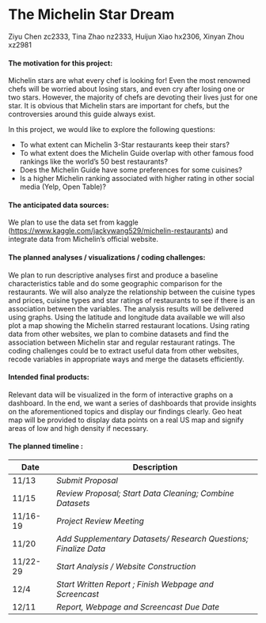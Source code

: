 The Michelin Star Dream
================
Ziyu Chen zc2333, Tina Zhao nz2333, Huijun Xiao hx2306, Xinyan Zhou
xz2981

#### The motivation for this project:

Michelin stars are what every chef is looking for! Even the most
renowned chefs will be worried about losing stars, and even cry after
losing one or two stars. However, the majority of chefs are devoting
their lives just for one star. It is obvious that Michelin stars are
important for chefs, but the controversies around this guide always
exist.

In this project, we would like to explore the following questions:  
+ To what extent can Michelin 3-Star restaurants keep their stars?  
+ To what extent does the Michelin Guide overlap with other famous food
rankings like the world’s 50 best restaurants?  
+ Does the Michelin Guide have some preferences for some cuisines?  
+ Is a higher Michelin ranking associated with higher rating in other
social media (Yelp, Open Table)?

#### The anticipated data sources:

We plan to use the data set from kaggle
(<https://www.kaggle.com/jackywang529/michelin-restaurants>) and
integrate data from Michelin’s official website.

#### The planned analyses / visualizations / coding challenges:

We plan to run descriptive analyses first and produce a baseline
characteristics table and do some geographic comparison for the
restaurants. We will also analyze the relationship between the cuisine
types and prices, cuisine types and star ratings of restaurants to see
if there is an association between the variables. The analysis results
will be delivered using graphs. Using the latitude and longitude data
available we will also plot a map showing the Michelin starred
restaurant locations. Using rating data from other websites, we plan to
combine datasets and find the association between Michelin star and
regular restaurant ratings. The coding challenges could be to extract
useful data from other websites, recode variables in appropriate ways
and merge the datasets efficiently.

#### Intended final products:

Relevant data will be visualized in the form of interactive graphs on a
dashboard. In the end, we want a series of dashboards that provide
insights on the aforementioned topics and display our findings clearly.
Geo heat map will be provided to display data points on a real US map
and signify areas of low and high density if necessary.

#### The planned timeline :

| Date     | Description                                                     |
|----------|-----------------------------------------------------------------|
| 11/13    | *Submit Proposal*                                               |
| 11/15    | *Review Proposal; Start Data Cleaning; Combine Datasets*        |
| 11/16-19 | *Project Review Meeting*                                        |
| 11/20    | *Add Supplementary Datasets/ Research Questions; Finalize Data* |
| 11/22-29 | *Start Analysis / Website Construction*                         |
| 12/4     | *Start Written Report ; Finish Webpage and Screencast*          |
| 12/11    | *Report, Webpage and Screencast Due Date*                       |
